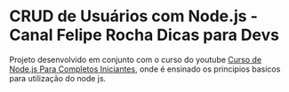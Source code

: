 
# CRUD de Usuários com Node.js - Canal Felipe Rocha Dicas para Devs

Projeto desenvolvido em conjunto com o curso do youtube <a href="https://www.youtube.com/watch?v=IOfDoyP1Aq0&t=1261s">Curso de Node.js Para Completos Iniciantes</a>, onde é ensinado os principios basicos para utilização do node js.



